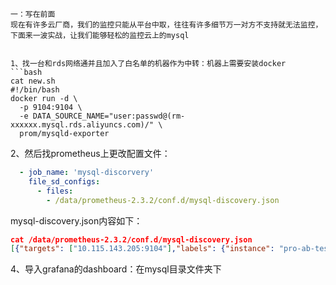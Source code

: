 ```
一：写在前面
现在有许多云厂商，我们的监控只能从平台中取，往往有许多细节万一对方不支持就无法监控，下面来一波实战，让我们能够轻松的监控云上的mysql


1、找一台和rds网络通并且加入了白名单的机器作为中转：机器上需要安装docker
```bash
cat new.sh 
#!/bin/bash
docker run -d \
  -p 9104:9104 \
  -e DATA_SOURCE_NAME="user:passwd@(rm-xxxxxx.mysql.rds.aliyuncs.com)/" \
  prom/mysqld-exporter
```

2、然后找prometheus上更改配置文件：
```yaml
  - job_name: 'mysql-discorvery'
    file_sd_configs: 
      - files:
        - /data/prometheus-2.3.2/conf.d/mysql-discovery.json
 ```
 
mysql-discovery.json内容如下：
```json
cat /data/prometheus-2.3.2/conf.d/mysql-discovery.json
[{"targets": ["10.115.143.205:9104"],"labels": {"instance": "pro-ab-test"}},{"targets": ["10.115.143.205:9105"],"labels": {"instance": "pro-svc-todo"}}]
```

4、导入grafana的dashboard：在mysql目录文件夹下







